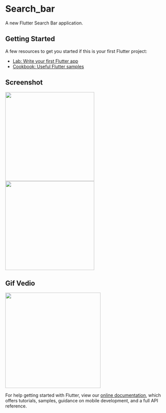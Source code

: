 # Search_bar

A new Flutter Search Bar application.

## Getting Started


A few resources to get you started if this is your first Flutter project:

- [Lab: Write your first Flutter app](https://flutter.dev/docs/get-started/codelab)
- [Cookbook: Useful Flutter samples](https://flutter.dev/docs/cookbook)

## Screenshot
<img src='https://user-images.githubusercontent.com/73393935/101241456-f3dc2b00-3717-11eb-8e3d-4795bbb1bc27.jpeg' width=280  /> <img src='https://user-images.githubusercontent.com/73393935/101241402-71ec0200-3717-11eb-98fe-a4192dd22408.jpeg' width=280  />

## Gif Vedio
<img src='https://user-images.githubusercontent.com/73393935/101241534-b62bd200-3718-11eb-9025-b349cc085485.gif' width=300 />



For help getting started with Flutter, view our
[online documentation](https://flutter.dev/docs), which offers tutorials,
samples, guidance on mobile development, and a full API reference.
